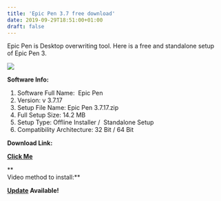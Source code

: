 ```yaml
---
title: 'Epic Pen 3.7 free download'
date: 2019-09-29T18:51:00+01:00
draft: false
---
```


Epic Pen is Desktop overwriting tool. Here is a free and standalone setup of Epic Pen 3.  
  

[![](https://1.bp.blogspot.com/-vaV3GNqk2oU/XZDum8xADhI/AAAAAAAAANg/byvTugMKfZAT1cniB-D6SbeDsMtE4tkEgCLcBGAsYHQ/s1600/download%2B%25281%2529.png)](https://1.bp.blogspot.com/-vaV3GNqk2oU/XZDum8xADhI/AAAAAAAAANg/byvTugMKfZAT1cniB-D6SbeDsMtE4tkEgCLcBGAsYHQ/s1600/download%2B%25281%2529.png)

  

  

**Software Info:**

1.  Software Full Name:  Epic Pen 
2.  Version: v 3.7.17
3.  Setup File Name: Epic Pen 3.7.17.zip
4.  Full Setup Size: 14.2 MB
5.  Setup Type: Offline Installer /  Standalone Setup
6.  Compatibility Architecture: 32 Bit / 64 Bit 

**Download Link:**

**[Click Me](https://mega.nz/#!vSQyhCDA!j8UUC2PSBkaKVdxNO24Tq3dSzTq_Z3FnvN0a3PD1FC4https://mega.nz/#!vSQyhCDA!j8UUC2PSBkaKVdxNO24Tq3dSzTq_Z3FnvN0a3PD1FC4)**  
  
**  
Video method to install:**

  

  
  
  

**[Update](https://pcappsstock.blogspot.com/2019/10/epic-pen-3-latest-free-download-crack.html) Available!**